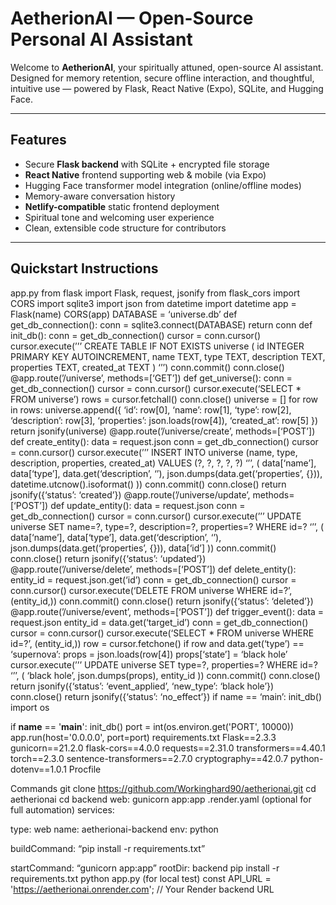 # AetherionAI — Open-Source Personal AI Assistant

Welcome to **AetherionAI**, your spiritually attuned, open-source AI assistant. Designed for memory retention, secure offline interaction, and thoughtful, intuitive use — powered by Flask, React Native (Expo), SQLite, and Hugging Face.

---

## Features

- Secure **Flask backend** with SQLite + encrypted file storage  
- **React Native** frontend supporting web & mobile (via Expo)  
- Hugging Face transformer model integration (online/offline modes)  
- Memory-aware conversation history  
- **Netlify-compatible** static frontend deployment  
- Spiritual tone and welcoming user experience  
- Clean, extensible code structure for contributors

---

## Quickstart Instructions

app.py
from flask import Flask, request, jsonify
from flask_cors import CORS
import sqlite3
import json
from datetime import datetime
app = Flask(name)
CORS(app)
DATABASE = ‘universe.db’
def get_db_connection():
conn = sqlite3.connect(DATABASE)
return conn
def init_db():
conn = get_db_connection()
cursor = conn.cursor()
cursor.execute(’’’
CREATE TABLE IF NOT EXISTS universe (
id INTEGER PRIMARY KEY AUTOINCREMENT,
name TEXT,
type TEXT,
description TEXT,
properties TEXT,
created_at TEXT
)
‘’’)
conn.commit()
conn.close()
@app.route(’/universe’, methods=[‘GET’])
def get_universe():
conn = get_db_connection()
cursor = conn.cursor()
cursor.execute(‘SELECT * FROM universe’)
rows = cursor.fetchall()
conn.close()
universe = []
for row in rows:
universe.append({
‘id’: row[0],
‘name’: row[1],
‘type’: row[2],
‘description’: row[3],
‘properties’: json.loads(row[4]),
‘created_at’: row[5]
})
return jsonify(universe)
@app.route(’/universe/create’, methods=[‘POST’])
def create_entity():
data = request.json
conn = get_db_connection()
cursor = conn.cursor()
cursor.execute(’’’
INSERT INTO universe (name, type, description, properties, created_at)
VALUES (?, ?, ?, ?, ?)
‘’’, (
data[‘name’],
data[‘type’],
data.get(‘description’, ‘’),
json.dumps(data.get(‘properties’, {})),
datetime.utcnow().isoformat()
))
conn.commit()
conn.close()
return jsonify({‘status’: ‘created’})
@app.route(’/universe/update’, methods=[‘POST’])
def update_entity():
data = request.json
conn = get_db_connection()
cursor = conn.cursor()
cursor.execute(’’’
UPDATE universe
SET name=?, type=?, description=?, properties=?
WHERE id=?
‘’’, (
data[‘name’],
data[‘type’],
data.get(‘description’, ‘’),
json.dumps(data.get(‘properties’, {})),
data[‘id’]
))
conn.commit()
conn.close()
return jsonify({‘status’: ‘updated’})
@app.route(’/universe/delete’, methods=[‘POST’])
def delete_entity():
entity_id = request.json.get(‘id’)
conn = get_db_connection()
cursor = conn.cursor()
cursor.execute(‘DELETE FROM universe WHERE id=?’, (entity_id,))
conn.commit()
conn.close()
return jsonify({‘status’: ‘deleted’})
@app.route(’/universe/event’, methods=[‘POST’])
def trigger_event():
data = request.json
entity_id = data.get(‘target_id’)
conn = get_db_connection()
cursor = conn.cursor()
cursor.execute(‘SELECT * FROM universe WHERE id=?’, (entity_id,))
row = cursor.fetchone()
if row and data.get(‘type’) == ‘supernova’:
props = json.loads(row[4])
props[‘state’] = ‘black hole’
cursor.execute(’’’
UPDATE universe
SET type=?, properties=?
WHERE id=?
‘’’, (
‘black hole’,
json.dumps(props),
entity_id
))
conn.commit()
conn.close()
return jsonify({‘status’: ‘event_applied’, ‘new_type’: ‘black hole’})
conn.close()
return jsonify({‘status’: ‘no_effect’})
if name == ‘main’:
init_db()
import os

if __name__ == '__main__':
    init_db()
    port = int(os.environ.get('PORT', 10000))
    app.run(host='0.0.0.0', port=port)
requirements.txt
Flask==2.3.3
gunicorn==21.2.0
flask-cors==4.0.0
requests==2.31.0
transformers==4.40.1
torch==2.3.0
sentence-transformers==2.7.0
cryptography==42.0.7
python-dotenv==1.0.1
Procfile

Commands
git clone https://github.com/Workinghard90/aetherionai.git
cd aetherionai
cd backend
web: gunicorn app:app
.render.yaml (optional for full automation)
services:

type: web
name: aetherionai-backend
env: python

buildCommand: “pip install -r requirements.txt”

startCommand: “gunicorn app:app”
rootDir: backend
pip install -r requirements.txt
python app.py (for local test)
const API_URL = 'https://aetherionai.onrender.com'; // Your Render backend URL
